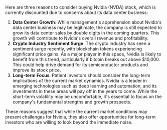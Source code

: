 Here are three reasons to consider buying Nvidia (NVDA) stock, which is currently discounted due to concerns about its data center business:

1. **Data Center Growth**: While management's apprehension about Nvidia's data center business may be legitimate, the company is still expected to grow its data center sales by double digits in the coming quarters. This growth will contribute to Nvidia's overall revenue and profitability.
2. **Crypto Industry Sentiment Surge**: The crypto industry has seen a sentiment surge recently, with blockchain tokens experiencing significant price gains. As a major player in this space, Nvidia is likely to benefit from this trend, particularly if bitcoin breaks out above $10,000. This could help drive demand for its semiconductor products and improve its stock price.
3. **Long-term Focus**: Patient investors should consider the long-term implications of the current market dynamics. Nvidia is a leader in emerging technologies such as deep learning and automation, and its investments in these areas will pay off in the years to come. While the short-term volatility may be uncomfortable, it's essential to focus on the company's fundamental strengths and growth prospects.

These reasons suggest that while the current market conditions may present challenges for Nvidia, they also offer opportunities for long-term investors who are willing to look beyond the immediate noise.